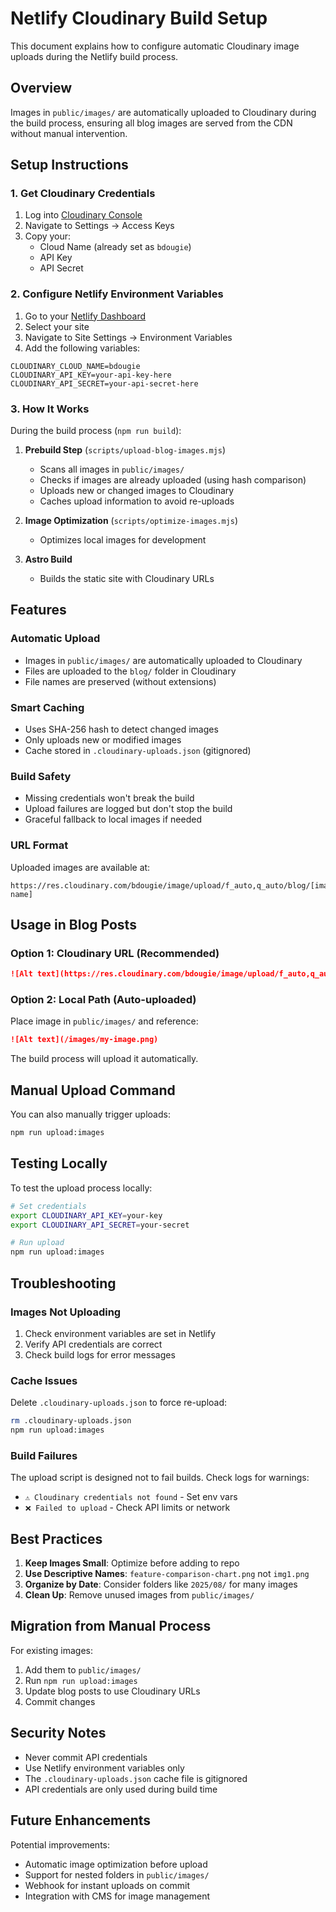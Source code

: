# Netlify Cloudinary Build Setup

This document explains how to configure automatic Cloudinary image uploads during the Netlify build process.

## Overview

Images in `public/images/` are automatically uploaded to Cloudinary during the build process, ensuring all blog images are served from the CDN without manual intervention.

## Setup Instructions

### 1. Get Cloudinary Credentials

1. Log into [Cloudinary Console](https://cloudinary.com/console)
2. Navigate to Settings → Access Keys
3. Copy your:
   - Cloud Name (already set as `bdougie`)
   - API Key
   - API Secret

### 2. Configure Netlify Environment Variables

1. Go to your [Netlify Dashboard](https://app.netlify.com)
2. Select your site
3. Navigate to Site Settings → Environment Variables
4. Add the following variables:

```
CLOUDINARY_CLOUD_NAME=bdougie
CLOUDINARY_API_KEY=your-api-key-here
CLOUDINARY_API_SECRET=your-api-secret-here
```

### 3. How It Works

During the build process (`npm run build`):

1. **Prebuild Step** (`scripts/upload-blog-images.mjs`)
   - Scans all images in `public/images/`
   - Checks if images are already uploaded (using hash comparison)
   - Uploads new or changed images to Cloudinary
   - Caches upload information to avoid re-uploads

2. **Image Optimization** (`scripts/optimize-images.mjs`)
   - Optimizes local images for development

3. **Astro Build**
   - Builds the static site with Cloudinary URLs

## Features

### Automatic Upload
- Images in `public/images/` are automatically uploaded to Cloudinary
- Files are uploaded to the `blog/` folder in Cloudinary
- File names are preserved (without extensions)

### Smart Caching
- Uses SHA-256 hash to detect changed images
- Only uploads new or modified images
- Cache stored in `.cloudinary-uploads.json` (gitignored)

### Build Safety
- Missing credentials won't break the build
- Upload failures are logged but don't stop the build
- Graceful fallback to local images if needed

### URL Format
Uploaded images are available at:
```
https://res.cloudinary.com/bdougie/image/upload/f_auto,q_auto/blog/[image-name]
```

## Usage in Blog Posts

### Option 1: Cloudinary URL (Recommended)
```markdown
![Alt text](https://res.cloudinary.com/bdougie/image/upload/f_auto,q_auto/blog/my-image)
```

### Option 2: Local Path (Auto-uploaded)
Place image in `public/images/` and reference:
```markdown
![Alt text](/images/my-image.png)
```
The build process will upload it automatically.

## Manual Upload Command

You can also manually trigger uploads:
```bash
npm run upload:images
```

## Testing Locally

To test the upload process locally:

```bash
# Set credentials
export CLOUDINARY_API_KEY=your-key
export CLOUDINARY_API_SECRET=your-secret

# Run upload
npm run upload:images
```

## Troubleshooting

### Images Not Uploading
1. Check environment variables are set in Netlify
2. Verify API credentials are correct
3. Check build logs for error messages

### Cache Issues
Delete `.cloudinary-uploads.json` to force re-upload:
```bash
rm .cloudinary-uploads.json
npm run upload:images
```

### Build Failures
The upload script is designed not to fail builds. Check logs for warnings:
- `⚠️ Cloudinary credentials not found` - Set env vars
- `❌ Failed to upload` - Check API limits or network

## Best Practices

1. **Keep Images Small**: Optimize before adding to repo
2. **Use Descriptive Names**: `feature-comparison-chart.png` not `img1.png`
3. **Organize by Date**: Consider folders like `2025/08/` for many images
4. **Clean Up**: Remove unused images from `public/images/`

## Migration from Manual Process

For existing images:
1. Add them to `public/images/`
2. Run `npm run upload:images`
3. Update blog posts to use Cloudinary URLs
4. Commit changes

## Security Notes

- Never commit API credentials
- Use Netlify environment variables only
- The `.cloudinary-uploads.json` cache file is gitignored
- API credentials are only used during build time

## Future Enhancements

Potential improvements:
- Automatic image optimization before upload
- Support for nested folders in `public/images/`
- Webhook for instant uploads on commit
- Integration with CMS for image management